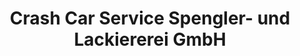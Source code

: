 ---
title: "Crash Car Service Spengler- und Lackiererei GmbH"
url: /winklarn/crash-car-service-spengler-und-lackiererei-gmbh/
shop: Autowerkstatt
---